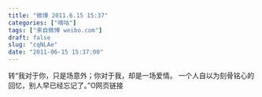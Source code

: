 ```yaml
---
title: "微博 2011.6.15 15:37"
categories: ["嘀咕"]
tags: ["来自微博 weibo.com"]
draft: false
slug: "cqNLAe"
date: "2011-06-15 15:37:00"
---
```


<p>转“我对于你，只是场意外；你对于我，却是一场爱情。 一个人自以为刻骨铭心的回忆，别人早已经忘记了。”O网页链接 ​​​​</p>
